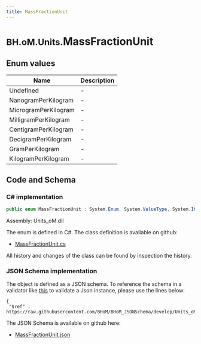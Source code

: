```yaml
---
title: MassFractionUnit
---
```


# <small>BH.oM.Units.</small>**MassFractionUnit**



## Enum values

| Name            | Description                                                    |
|-----------------|----------------------------------------------------------------|
| Undefined |  -  |
| NanogramPerKilogram |  -  |
| MicrogramPerKilogram |  -  |
| MilligramPerKilogram |  -  |
| CentigramPerKilogram |  -  |
| DecigramPerKilogram |  -  |
| GramPerKilogram |  -  |
| KilogramPerKilogram |  -  |


## Code and Schema

### C# implementation

``` C# title="C#"
public enum MassFractionUnit : System.Enum, System.ValueType, System.IComparable, System.ISpanFormattable, System.IFormattable, System.IConvertible
```

Assembly: Units_oM.dll

The enum is defined in C#. The class definition is available on github:

- [MassFractionUnit.cs](https://github.com/BHoM/Localisation_Toolkit/blob/develop/Units_oM/Enums\MassFractionUnit.cs)

All history and changes of the class can be found by inspection the history.
### JSON Schema implementation

The object is defined as a JSON schema. To reference the schema in a validator like [this](https://www.jsonschemavalidator.net/) to validate a Json instance, please use the lines below:

``` { .json .copy .select } title="JSON Schema"
{
 "$ref" : https://raw.githubusercontent.com/BHoM/BHoM_JSONSchema/develop/Units_oM/MassFractionUnit.json}
```

The JSON Schema is available on github here:

- [MassFractionUnit.json](https://github.com/BHoM/BHoM_JSONSchema/blob/develop/Units_oM/MassFractionUnit.json)
